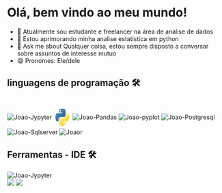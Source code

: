 # Olá, bem vindo ao meu mundo!


- 🔭 Atualmente sou estudante e freelancer na área de analise de dados
- 🌱 Estou aprimorando minha analise estatistica em python
- 💬 Ask me about Qualquer coisa, estou sempre disposto a conversar sobre assuntos de interesse mutuo
- 😄 Pronomes: Ele/dele

## linguagens de programação 🛠️
<div style="display: inline_block"><br>
  <img align="center" alt="Joao-Jypyter" height="50" width="40" src="https://cdn.jsdelivr.net/gh/devicons/devicon@latest/icons/jupyter/jupyter-original-wordmark.svg">
  <img align="center" alt="Joao-Python" height="50" width="40" src="https://raw.githubusercontent.com/devicons/devicon/master/icons/python/python-original.svg">
  <img align="center" alt="Joao-Pandas" height="50" width="40" src="https://cdn.jsdelivr.net/gh/devicons/devicon@latest/icons/pandas/pandas-original.svg">
  <img align="center" alt="Joao-pyplot" height="50" width="40" src="https://cdn.jsdelivr.net/gh/devicons/devicon@latest/icons/matplotlib/matplotlib-plain-wordmark.svg">
  <img align="center" alt="Joao-Postgresql" height="50" width="40" src="https://cdn.jsdelivr.net/gh/devicons/devicon@latest/icons/postgresql/postgresql-original.svg">
  <img align="center" alt="Joao-Sqlserver" height="50" width="40" src="https://cdn.jsdelivr.net/gh/devicons/devicon@latest/icons/microsoftsqlserver/microsoftsqlserver-original.svg">
  <img align="center" alt="Joaor" height="50" width="40" src="https://cdn.jsdelivr.net/gh/devicons/devicon@latest/icons/r/r-original.svg">
</div>

## Ferramentas - IDE 🛠️
  <img align="center" alt="Joao-Jypyter" height="50" width="40" src="https://cdn.jsdelivr.net/gh/devicons/devicon@latest/icons/jupyter/jupyter-original-wordmark.svg">

<div> 
  <a href = "mailto:joaodataetl@gmail.com"><img src="https://img.shields.io/badge/-Gmail-%23333?style=for-the-badge&logo=gmail&logoColor=white" target="_blank"></a>
  <a href="https://www.linkedin.com/in/joaoocarvalho" target="_blank"><img src="https://img.shields.io/badge/-LinkedIn-%230077B5?style=for-the-badge&logo=linkedin&logoColor=white" target="_blank"></a> 
</div>
